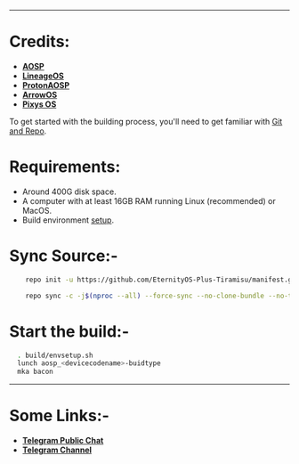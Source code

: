 -----
# Credits:

- [**AOSP**](https://android.googlesource.com)
- [**LineageOS**](https://github.com/LineageOS)
- [**ProtonAOSP**](https://github.com/ProtonAOSP)
- [**ArrowOS**](https://github.com/ArrowOS)
- [**Pixys OS**](https://github.com/PixysOS)

To get started with the building process, you'll need to get familiar with [Git and Repo](http://source.android.com/source/using-repo.html).

# Requirements:

- Around 400G disk space.
- A computer with at least 16GB RAM running Linux (recommended) or MacOS.
- Build environment [setup](https://github.com/akhilnarang/scripts).

# Sync Source:-

```bash
    repo init -u https://github.com/EternityOS-Plus-Tiramisu/manifest.git -b 13
```

```bash
    repo sync -c -j$(nproc --all) --force-sync --no-clone-bundle --no-tags
```

# Start the build:-

```bash
  . build/envsetup.sh
  lunch aosp_<devicecodename>-buidtype
  mka bacon
```

---

# Some Links:-

- [**Telegram Public Chat**](https://t.me/eternity_os)
- [**Telegram Channel**](https://t.me/eternity_updates)
